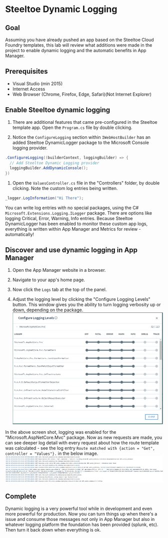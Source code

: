 # Steeltoe Dynamic Logging

## Goal

Assuming you have already pushed an app based on the Steeltoe Cloud Foundry templates, this lab will review what additions were made in the project to enable dynamic logging and the automatic benefits in App Manager.

## Prerequisites

- Visual Studio (min 2015)
- Internet Access
- Web Browser (Chrome, Firefox, Edge, Safari)(Not Internet Explorer)

## Enable Steeltoe dynamic logging

1. There are additional features that came pre-configured in the Steeltoe template app. Open the `Program.cs` file by double clicking.

1. Notice the `ConfigureLogging` section within `IWebHostBuilder` has an added Steeltoe DynamicLogger package to the Microsoft Console logging provider.
  ```cs
  .ConfigureLogging((builderContext, loggingBuilder) => {
    // Add Steeltoe Dynamic Logging provider
    loggingBuilder.AddDynamicConsole();
  })
  ```

1. Open the `ValuesController.cs` file in the "Controllers" folder, by double clicking. Note the custom log entries being written.
  ```cs
  _logger.LogInformation("Hi There");
  ```

  You can write log entries with no special packages, using the C# `Microsoft.Extensions.Logging.ILogger` package. There are options like logging Critical, Error, Warning, Info entries. Because Steeltoe DynamicLogger has been enabled to monitor these custom app logs, everything is written within App Manager and Metrics for review - automatically!

## Discover and use dynamic logging in App Manager

1. Open the App Manager website in a browser.

1. Navigate to your app's home page.

1. Now click the `Logs` tab at the top of the panel.

1. Adjust the logging level by clicking the "Configure Logging Levels" button. This window gives you the ability to turn logging verbosity up or down, depending on the package.
  ![App Logging Levels](a_logging_levels.PNG)

  In the above screen shot, logging was enabled for the "Microsoft.AspNetCore.Mvc" package. Now as new requests are made, you can see deeper log detail with every request about how the route template was calculated - see the log entry `Route matched with {action = "Get", controller = "Values"}.` in the below image.
  ![App Log](a_mvc_log.PNG)

## Complete

Dynamic logging is a very powerful tool while in development and even more powerful for production. Now you can turn things up when there's a issue and consume those messages not only in App Manager but also in whatever logging platform the foundation has been provided (splunk, etc). Then turn it back down when everything is ok.
